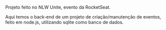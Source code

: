 Projeto feito no NLW Unite, evento da RocketSeat.

Aqui temos o back-end de um projeto de criação/manutenção de eventos, feito em node.js, utilizando sqlite como banco de dados.
